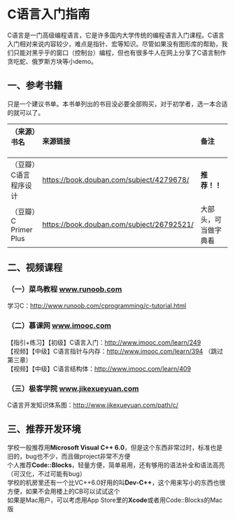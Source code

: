 # C语言入门指南
C语言是一门高级编程语言，它是许多国内大学传统的编程语言入门课程。C语言入门相对来说内容较少，难点是指针、宏等知识。尽管如果没有图形库的帮助，我们只能对黑乎乎的窗口（控制台）编程，但也有很多牛人在网上分享了C语言制作贪吃蛇、俄罗斯方块等小demo。

## 一、参考书籍
只是一个建议书单。本书单列出的书目没必要全部购买，对于初学者，选一本合适的就可以了。

|**（来源）书名**        | **来源链接**                                | **备注**            |
|:---------------------|:-------------------------------------------|:-------------------|
|（豆瓣）C语言程序设计     | https://book.douban.com/subject/4279678/  | **推荐！！**         |
|（豆瓣）C Primer Plus   | https://book.douban.com/subject/26792521/ | 大部头，可当做字典看   |

## 二、视频课程
### （一）菜鸟教程 www.runoob.com
学习C：http://www.runoob.com/cprogramming/c-tutorial.html  

### （二）慕课网 www.imooc.com
【指引+练习】【初级】C语言入门：http://www.imooc.com/learn/249  
【视频】【中级】C语言指针与内存：http://www.imooc.com/learn/394 （跳过第三章）  
【视频】【中级】C语言结构体：http://www.imooc.com/learn/409  

### （三）极客学院 www.jikexueyuan.com
C语言开发知识体系图：http://www.jikexueyuan.com/path/c/  

## 三、推荐开发环境
学校一般推荐用**Microsoft Visual C++ 6.0**，但是这个东西非常过时，标准也是旧的，bug也不少，而且做project非常不方便  
个人推荐**Code::Blocks**，轻量方便，简单易用，还有够用的语法补全和语法高亮（可汉化，不过可能有bug）  
学校的机房里还有一个比VC++6.0好用的叫**Dev-C++**，这个用来写小的东西也很方便，如果不会用楼上的CB可以试试这个  
如果是Mac用户，可以考虑用App Store里的**Xcode**或者用Code::Blocks的Mac版  
